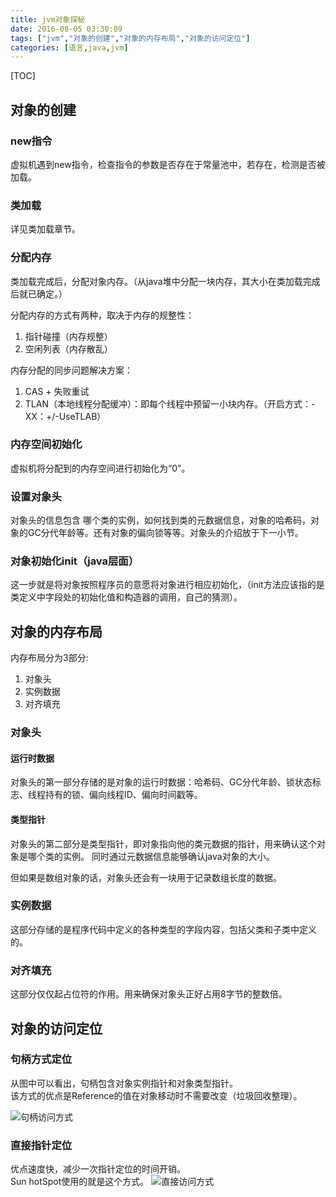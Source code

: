 ```yaml
---
title: jvm对象探秘
date: 2016-08-05 03:30:09
tags: ["jvm","对象的创建","对象的内存布局","对象的访问定位"]
categories: [语言,java,jvm]
---
```


[TOC]

<!--more-->

## 对象的创建

### new指令
虚拟机遇到new指令，检查指令的参数是否存在于常量池中，若存在，检测是否被加载。

### 类加载

详见类加载章节。

### 分配内存
类加载完成后，分配对象内存。（从java堆中分配一块内存，其大小在类加载完成后就已确定。）

分配内存的方式有两种，取决于内存的规整性：

1. 指针碰撞（内存规整）
2. 空闲列表（内存散乱）

内存分配的同步问题解决方案：

1. CAS + 失败重试
2. TLAN（本地线程分配缓冲）：即每个线程中预留一小块内存。（开启方式：-XX：+/-UseTLAB）

### 内存空间初始化

虚拟机将分配到的内存空间进行初始化为“0”。

### 设置对象头

对象头的信息包含 哪个类的实例，如何找到类的元数据信息，对象的哈希码，对象的GC分代年龄等。还有对象的偏向锁等等。对象头的介绍放于下一小节。

### 对象初始化init（java层面）

这一步就是将对象按照程序员的意愿将对象进行相应初始化，（init方法应该指的是类定义中字段处的初始化值和构造器的调用，自己的猜测）。

## 对象的内存布局

内存布局分为3部分:

1. 对象头
2. 实例数据
3. 对齐填充

### 对象头

#### 运行时数据

对象头的第一部分存储的是对象的运行时数据：哈希码、GC分代年龄、锁状态标志、线程持有的锁、偏向线程ID、偏向时间戳等。

#### 类型指针

对象头的第二部分是类型指针，即对象指向他的类元数据的指针，用来确认这个对象是哪个类的实例。
同时通过元数据信息能够确认java对象的大小。

但如果是数组对象的话，对象头还会有一块用于记录数组长度的数据。

### 实例数据

这部分存储的是程序代码中定义的各种类型的字段内容，包括父类和子类中定义的。

### 对齐填充

这部分仅仅起占位符的作用。用来确保对象头正好占用8字节的整数倍。

## 对象的访问定位

### 句柄方式定位

从图中可以看出，句柄包含对象实例指针和对象类型指针。  
该方式的优点是Reference的值在对象移动时不需要改变（垃圾回收整理）。

![句柄访问方式](http://7xlgbq.com1.z0.glb.clouddn.com/句柄访问.png)



### 直接指针定位

优点速度快，减少一次指针定位的时间开销。  
Sun hotSpot使用的就是这个方式。
![直接访问方式](http://7xlgbq.com1.z0.glb.clouddn.com/指针访问.png)



